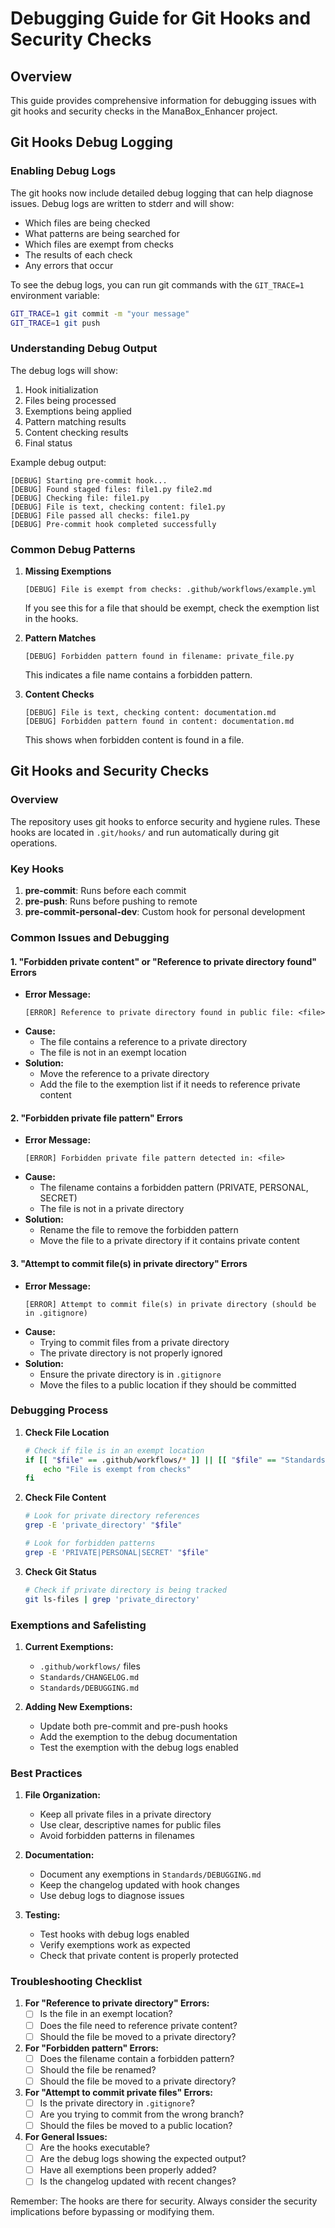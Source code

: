# Debugging Guide for Git Hooks and Security Checks

## Overview
This guide provides comprehensive information for debugging issues with git hooks and security checks in the ManaBox_Enhancer project.

## Git Hooks Debug Logging

### Enabling Debug Logs
The git hooks now include detailed debug logging that can help diagnose issues. Debug logs are written to stderr and will show:
- Which files are being checked
- What patterns are being searched for
- Which files are exempt from checks
- The results of each check
- Any errors that occur

To see the debug logs, you can run git commands with the `GIT_TRACE=1` environment variable:
```bash
GIT_TRACE=1 git commit -m "your message"
GIT_TRACE=1 git push
```

### Understanding Debug Output
The debug logs will show:
1. Hook initialization
2. Files being processed
3. Exemptions being applied
4. Pattern matching results
5. Content checking results
6. Final status

Example debug output:
```
[DEBUG] Starting pre-commit hook...
[DEBUG] Found staged files: file1.py file2.md
[DEBUG] Checking file: file1.py
[DEBUG] File is text, checking content: file1.py
[DEBUG] File passed all checks: file1.py
[DEBUG] Pre-commit hook completed successfully
```

### Common Debug Patterns
1. **Missing Exemptions**
   ```
   [DEBUG] File is exempt from checks: .github/workflows/example.yml
   ```
   If you see this for a file that should be exempt, check the exemption list in the hooks.

2. **Pattern Matches**
   ```
   [DEBUG] Forbidden pattern found in filename: private_file.py
   ```
   This indicates a file name contains a forbidden pattern.

3. **Content Checks**
   ```
   [DEBUG] File is text, checking content: documentation.md
   [DEBUG] Forbidden pattern found in content: documentation.md
   ```
   This shows when forbidden content is found in a file.

## Git Hooks and Security Checks

### Overview
The repository uses git hooks to enforce security and hygiene rules. These hooks are located in `.git/hooks/` and run automatically during git operations.

### Key Hooks
1. **pre-commit**: Runs before each commit
2. **pre-push**: Runs before pushing to remote
3. **pre-commit-personal-dev**: Custom hook for personal development

### Common Issues and Debugging

#### 1. "Forbidden private content" or "Reference to private directory found" Errors
- **Error Message:**
  ```
  [ERROR] Reference to private directory found in public file: <file>
  ```
- **Cause:**
  - The file contains a reference to a private directory
  - The file is not in an exempt location
- **Solution:**
  - Move the reference to a private directory
  - Add the file to the exemption list if it needs to reference private content

#### 2. "Forbidden private file pattern" Errors
- **Error Message:**
  ```
  [ERROR] Forbidden private file pattern detected in: <file>
  ```
- **Cause:**
  - The filename contains a forbidden pattern (PRIVATE, PERSONAL, SECRET)
  - The file is not in a private directory
- **Solution:**
  - Rename the file to remove the forbidden pattern
  - Move the file to a private directory if it contains private content

#### 3. "Attempt to commit file(s) in private directory" Errors
- **Error Message:**
  ```
  [ERROR] Attempt to commit file(s) in private directory (should be in .gitignore)
  ```
- **Cause:**
  - Trying to commit files from a private directory
  - The private directory is not properly ignored
- **Solution:**
  - Ensure the private directory is in `.gitignore`
  - Move the files to a public location if they should be committed

### Debugging Process

1. **Check File Location**
   ```bash
   # Check if file is in an exempt location
   if [[ "$file" == .github/workflows/* ]] || [[ "$file" == "Standards/CHANGELOG.md" ]] || [[ "$file" == "Standards/DEBUGGING.md" ]]; then
       echo "File is exempt from checks"
   fi
   ```

2. **Check File Content**
   ```bash
   # Look for private directory references
   grep -E 'private_directory' "$file"
   
   # Look for forbidden patterns
   grep -E 'PRIVATE|PERSONAL|SECRET' "$file"
   ```

3. **Check Git Status**
   ```bash
   # Check if private directory is being tracked
   git ls-files | grep 'private_directory'
   ```

### Exemptions and Safelisting

1. **Current Exemptions:**
   - `.github/workflows/` files
   - `Standards/CHANGELOG.md`
   - `Standards/DEBUGGING.md`

2. **Adding New Exemptions:**
   - Update both pre-commit and pre-push hooks
   - Add the exemption to the debug documentation
   - Test the exemption with the debug logs enabled

### Best Practices

1. **File Organization:**
   - Keep all private files in a private directory
   - Use clear, descriptive names for public files
   - Avoid forbidden patterns in filenames

2. **Documentation:**
   - Document any exemptions in `Standards/DEBUGGING.md`
   - Keep the changelog updated with hook changes
   - Use debug logs to diagnose issues

3. **Testing:**
   - Test hooks with debug logs enabled
   - Verify exemptions work as expected
   - Check that private content is properly protected

### Troubleshooting Checklist

1. **For "Reference to private directory" Errors:**
   - [ ] Is the file in an exempt location?
   - [ ] Does the file need to reference private content?
   - [ ] Should the file be moved to a private directory?

2. **For "Forbidden pattern" Errors:**
   - [ ] Does the filename contain a forbidden pattern?
   - [ ] Should the file be renamed?
   - [ ] Should the file be moved to a private directory?

3. **For "Attempt to commit private files" Errors:**
   - [ ] Is the private directory in `.gitignore`?
   - [ ] Are you trying to commit from the wrong branch?
   - [ ] Should the files be moved to a public location?

4. **For General Issues:**
   - [ ] Are the hooks executable?
   - [ ] Are the debug logs showing the expected output?
   - [ ] Have all exemptions been properly added?
   - [ ] Is the changelog updated with recent changes?

Remember: The hooks are there for security. Always consider the security implications before bypassing or modifying them. 